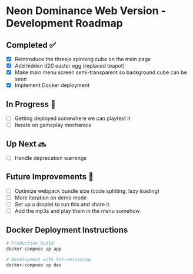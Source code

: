 # Neon Dominance Web Version - Development Roadmap

## Completed ✅
* [x] Reintroduce the threejs spinning cube on the main page
* [x] Add hidden d20 easter egg (replaced teapot)
* [x] Make main menu screen semi-transparent so background cube can be seen
* [x] Implement Docker deployment

## In Progress 🚀
* [ ] Getting deployed somewhere we can playtest it
* [ ] Iterate on gameplay mechanics

## Up Next 🔜
* [ ] Handle deprecation warnings

## Future Improvements 📝
* [ ] Optimize webpack bundle size (code splitting, lazy loading)
* [ ] More iteration on demo mode
* [ ] Set up a droplet to run this and share it
* [ ] Add the mp3s and play them in the menu somehow

## Docker Deployment Instructions
```bash
# Production build
docker-compose up app

# Development with hot-reloading
docker-compose up dev
```